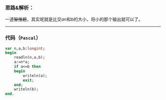 ### 思路&解析：
一道~~智推题~~，其实呢就是比交$an$和$b$的大小，将小的那个输出就可以了。


------------
### 代码（```Pascal```）
```pascal
var n,a,b:longint;
begin
	readln(n,a,b);
	a:=n*a;
	if a<=b then
    begin
        writeln(a);
        exit;
    end;
    writeln(b);
end.
```



